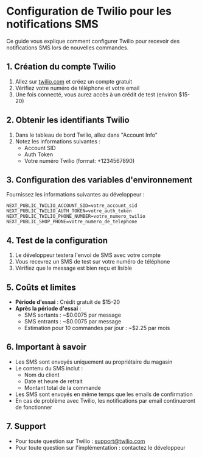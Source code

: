 # Configuration de Twilio pour les notifications SMS

Ce guide vous explique comment configurer Twilio pour recevoir des notifications SMS lors de nouvelles commandes.

## 1. Création du compte Twilio

1. Allez sur [twilio.com](https://www.twilio.com) et créez un compte gratuit
2. Vérifiez votre numéro de téléphone et votre email
3. Une fois connecté, vous aurez accès à un crédit de test (environ $15-20)

## 2. Obtenir les identifiants Twilio

1. Dans le tableau de bord Twilio, allez dans "Account Info"
2. Notez les informations suivantes :
   - Account SID
   - Auth Token
   - Votre numéro Twilio (format: +1234567890)

## 3. Configuration des variables d'environnement

Fournissez les informations suivantes au développeur :

```env
NEXT_PUBLIC_TWILIO_ACCOUNT_SID=votre_account_sid
NEXT_PUBLIC_TWILIO_AUTH_TOKEN=votre_auth_token
NEXT_PUBLIC_TWILIO_PHONE_NUMBER=votre_numero_twilio
NEXT_PUBLIC_SHOP_PHONE=votre_numero_de_telephone
```

## 4. Test de la configuration

1. Le développeur testera l'envoi de SMS avec votre compte
2. Vous recevrez un SMS de test sur votre numéro de téléphone
3. Vérifiez que le message est bien reçu et lisible

## 5. Coûts et limites

- **Période d'essai** : Crédit gratuit de $15-20
- **Après la période d'essai** :
  - SMS sortants : ~$0.0075 par message
  - SMS entrants : ~$0.0075 par message
  - Estimation pour 10 commandes par jour : ~$2.25 par mois

## 6. Important à savoir

- Les SMS sont envoyés uniquement au propriétaire du magasin
- Le contenu du SMS inclut :
  - Nom du client
  - Date et heure de retrait
  - Montant total de la commande
- Les SMS sont envoyés en même temps que les emails de confirmation
- En cas de problème avec Twilio, les notifications par email continueront de fonctionner

## 7. Support

- Pour toute question sur Twilio : [support@twilio.com](mailto:support@twilio.com)
- Pour toute question sur l'implémentation : contactez le développeur

